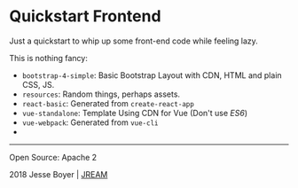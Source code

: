 # Quickstart Frontend

Just a quickstart to whip up some front-end code while feeling lazy.

This is nothing fancy:

- `bootstrap-4-simple`: Basic Bootstrap Layout with CDN, HTML and plain CSS, JS.
- `resources`: Random things, perhaps assets.
- `react-basic`: Generated from `create-react-app`
- `vue-standalone`: Template Using CDN for Vue (Don't use _ES6_)
- `vue-webpack`: Generated from `vue-cli`
- 

---

Open Source: Apache 2

2018 Jesse Boyer | [JREAM](https://jream.com)
